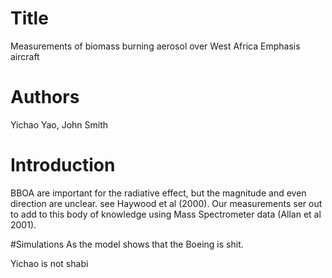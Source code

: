 # Title
Measurements of biomass burning aerosol over West Africa
Emphasis aircraft

# Authors
Yichao Yao, John Smith

# Introduction
BBOA are important for the radiative effect, but the magnitude and even direction are unclear. see Haywood et al (2000).
Our measurements ser out to add to this body of knowledge using Mass Spectrometer data (Allan et al 2001).

#Simulations
As the model shows that the Boeing is shit.

Yichao is not shabi
